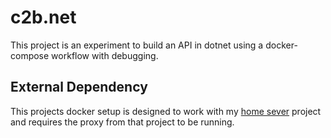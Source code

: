 # c2b.net
This project is an experiment to build an API in dotnet using a docker-compose workflow with debugging.

## External Dependency
This projects docker setup is designed to work with my [home sever](https://github.com/valeryan/home-server) project and requires the proxy from that project to be running. 
